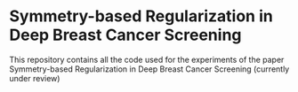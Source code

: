 # Symmetry-based Regularization in Deep Breast Cancer Screening
This repository contains all the code used for the experiments of the paper Symmetry-based Regularization in Deep Breast Cancer Screening (currently under review)
